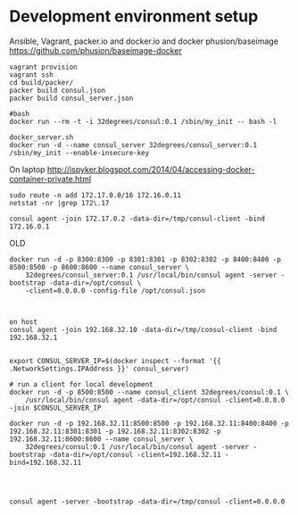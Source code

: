 Development environment setup
================

Ansible, Vagrant, packer.io and docker.io and docker phusion/baseimage
https://github.com/phusion/baseimage-docker


    vagrant provision
    vagrant ssh
    cd build/packer/
    packer build consul.json
    packer build consul_server.json

    #bash
    docker run --rm -t -i 32degrees/consul:0.1 /sbin/my_init -- bash -l

    docker_server.sh
    docker run -d --name consul_server 32degrees/consul_server:0.1 /sbin/my_init --enable-insecure-key

On laptop
http://ispyker.blogspot.com/2014/04/accessing-docker-container-private.html

    sudo route -n add 172.17.0.0/16 172.16.0.11
    netstat -nr |grep 172\.17

    consul agent -join 172.17.0.2 -data-dir=/tmp/consul-client -bind 172.16.0.1

OLD


    docker run -d -p 8300:8300 -p 8301:8301 -p 8302:8302 -p 8400:8400 -p 8500:8500 -p 8600:8600 --name consul_server \
        32degrees/consul_server:0.1 /usr/local/bin/consul agent -server -bootstrap -data-dir=/opt/consul \
        -client=0.0.0.0 -config-file /opt/consul.json



    on host
    consul agent -join 192.168.32.10 -data-dir=/tmp/consul-client -bind 192.168.32.1


    export CONSUL_SERVER_IP=$(docker inspect --format '{{ .NetworkSettings.IPAddress }}' consul_server)

    # run a client for local development
    docker run -d -p 8500:8500 --name consul_client 32degrees/consul:0.1 \
        /usr/local/bin/consul agent -data-dir=/opt/consul -client=0.0.0.0 -join $CONSUL_SERVER_IP

    docker run -d -p 192.168.32.11:8500:8500 -p 192.168.32.11:8400:8400 -p 192.168.32.11:8301:8301 -p 192.168.32.11:8302:8302 -p 192.168.32.11:8600:8600 --name consul_server \
        32degrees/consul:0.1 /usr/local/bin/consul agent -server -bootstrap -data-dir=/opt/consul -client=192.168.32.11 -bind=192.168.32.11




    consul agent -server -bootstrap -data-dir=/tmp/consul -client=0.0.0.0
